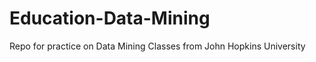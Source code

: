 Education-Data-Mining
=====================

Repo for practice on Data Mining Classes from John Hopkins University
